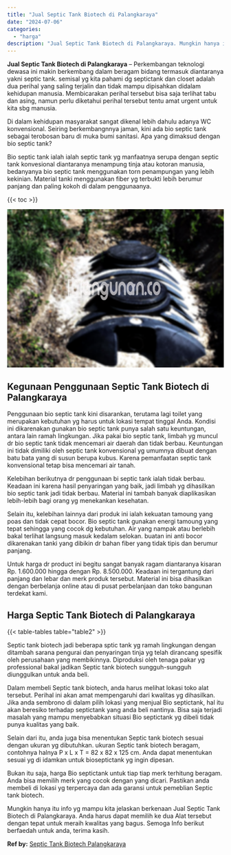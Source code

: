 ```yaml
---
title: "Jual Septic Tank Biotech di Palangkaraya"
date: "2024-07-06"
categories: 
  - "harga"
description: "Jual Septic Tank Biotech di Palangkaraya. Mungkin hanya itu info yg mampu kita jelaskan berkenaan Jual Septic Tank Biotech di Palangkaraya. Anda harus dapat..."
---
```


**Jual Septic Tank Biotech di Palangkaraya** – Perkembangan teknologi dewasa ini makin berkembang dalam beragam bidang termasuk diantaranya yakni septic tank. semisal yg kita pahami dg septictank dan closet adalah dua perihal yang saling terjalin dan tidak mampu dipisahkan didalam kehidupan manusia. Membicarakan perihal tersebut bisa saja terlihat tabu dan asing, namun perlu diketahui perihal tersebut tentu amat urgent untuk kita sbg manusia.

Di dalam kehidupan masyarakat sangat dikenal lebih dahulu adanya WC konvensional. Seiring berkembangnnya jaman, kini ada bio septic tank sebagai terobosan baru di muka bumi sanitasi. Apa yang dimaksud dengan bio septic tank?

Bio septic tank ialah ialah septic tank yg manfaatnya serupa dengan septic tank konvesional diantaranya menampung tinja atau kotoran manusia, bedanyanya bio septic tank menggunakan torn penampungan yang lebih kekinian. Material tanki menggunakan fiber yg terbukti lebih berumur panjang dan paling kokoh di dalam penggunaanya.

{{< toc >}}

![Jual Septic Tank Biotech di Palangkaraya](/images/jual-bio-septictank-41.png)

## Kegunaan Penggunaan Septic Tank Biotech di Palangkaraya

Penggunaan bio septic tank kini disarankan, terutama lagi toilet yang merupakan kebutuhan yg harus untuk lokasi tempat tinggal Anda. Kondisi ini dikarenakan gunakan bio septic tank punya salah satu keuntungan, antara lain ramah lingkungan. Jika pakai bio septic tank, limbah yg muncul dr bio septic tank tidak mencemari air daerah dan tidak berbau. Keuntungan ini tidak dimiliki oleh septic tank konvensional yg umumnya dibuat dengan batu bata yang di susun berupa kubus. Karena pemanfaatan septic tank konvensional tetap bisa mencemari air tanah.

Kelebihan berikutnya dr penggunaan bi septic tank ialah tidak berbau. Keadaan ini karena hasil penyaringan yang baik, jadi limbah yg dihasilkan bio septic tank jadi tidak berbau. Material ini tambah banyak diaplikasikan lebih-lebih bagi orang yg menekankan kesehatan.

Selain itu, kelebihan lainnya dari produk ini ialah kekuatan tamoung yang poas dan tidak cepat bocor. Bio septic tank gunakan energi tamoung yang tepat sehingga yang cocok dg kebutuhan. Air yang nampak atau berlebih bakal terlihat langsung masuk kedalam selokan. buatan ini anti bocor dikarenakan tanki yang dibikin dr bahan fiber yang tidak tipis dan berumur panjang.

Untuk harga dr product ini begitu sangat banyak ragam diantaranya kisaran Rp. 1.600.000 hingga dengan Rp. 8.500.000. Keadaan ini tergantung dari panjang dan lebar dan merk produk tersebut. Material ini bisa dihasilkan dengan berbelanja online atau di pusat perbelanjaan dan toko bangunan terdekat kami.

## Harga Septic Tank Biotech di Palangkaraya

{{< table-tables table="table2" >}}

Septic tank biotech jadi beberapa sptic tank yg ramah lingkungan dengan ditambah sarana pengurai dan penyaringan tinja yg telah dirancang spesifik oleh perusahaan yang membikinnya. Diproduksi oleh tenaga pakar yg professional bakal jadikan Septic tank biotech sungguh-sungguh diunggulkan untuk anda beli.

Dalam membeli Septic tank biotech, anda harus melihat lokasi toko alat tersebut. Perihal ini akan amat mempengaruhi dari kwalitas yg dihasilkan. Jika anda sembrono di dalam pilih lokasi yang menjual Bio septictank, hal itu akan beresiko terhadap septictank yang anda beli nantinya. Bisa saja terjadi masalah yang mampu menyebabkan situasi Bio septictank yg dibeli tidak punya kualitas yang baik.

Selain dari itu, anda juga bisa menentukan Septic tank biotech sesuai dengan ukuran yg dibutuhkan. ukuran Septic tank biotech beragam, contohnya halnya P x L x T = 82 x 82 x 125 cm. Anda dapat menentukan sesuai yg di idamkan untuk bioseptictank yg ingin dipesan.

Bukan itu saja, harga Bio septictank untuk tiap tiap merk terhitung beragam. Anda bisa memilih merk yang cocok dengan yang dicari. Pastikan anda membeli di lokasi yg terpercaya dan ada garansi untuk pemeblian Septic tank biotech.

Mungkin hanya itu info yg mampu kita jelaskan berkenaan Jual Septic Tank Biotech di Palangkaraya. Anda harus dapat memilih ke dua Alat tersebut dengan tepat untuk meraih kwalitas yang bagus. Semoga Info berikut berfaedah untuk anda, terima kasih.

**Ref by:** [Septic Tank Biotech Palangkaraya](https://id.wikipedia.org/wiki/Septic)

